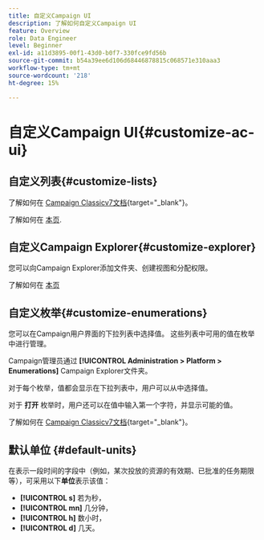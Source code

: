 ```yaml
---
title: 自定义Campaign UI
description: 了解如何自定义Campaign UI
feature: Overview
role: Data Engineer
level: Beginner
exl-id: a11d3895-00f1-43d0-b0f7-330fce9fd56b
source-git-commit: b54a39ee6d106d68446878815c068571e310aaa3
workflow-type: tm+mt
source-wordcount: '218'
ht-degree: 15%

---
```


# 自定义Campaign UI{#customize-ac-ui}

## 自定义列表{#customize-lists}

了解如何在 [Campaign Classicv7文档](https://experienceleague.adobe.com/docs/campaign-classic/using/getting-started/starting-with-adobe-campaign/campaign-workspace/adobe-campaign-ui-lists.html?lang=en){target=&quot;_blank&quot;}。

了解如何在 [本页](../audiences/create-filters.md).

## 自定义Campaign Explorer{#customize-explorer}

您可以向Campaign Explorer添加文件夹、创建视图和分配权限。

了解如何在 [本页](../audiences/folders-and-views.md)


## 自定义枚举{#customize-enumerations}

您可以在Campaign用户界面的下拉列表中选择值。 这些列表中可用的值在枚举中进行管理。

Campaign管理员通过 **[!UICONTROL Administration > Platform > Enumerations]** Campaign Explorer文件夹。

对于每个枚举，值都会显示在下拉列表中，用户可以从中选择值。

对于 **打开** 枚举时，用户还可以在值中输入第一个字符，并显示可能的值。

了解如何在 [Campaign Classicv7文档](https://experienceleague.adobe.com/docs/campaign-classic/using/getting-started/administration-basics/managing-enumerations.html){target=&quot;_blank&quot;}。


## 默认单位 {#default-units}

在表示一段时间的字段中（例如，某次投放的资源的有效期、已批准的任务期限等），可采用以下&#x200B;**单位**&#x200B;表示该值：

* **[!UICONTROL s]** 若为秒，
* **[!UICONTROL mn]** 几分钟，
* **[!UICONTROL h]** 数小时，
* **[!UICONTROL d]** 几天。
